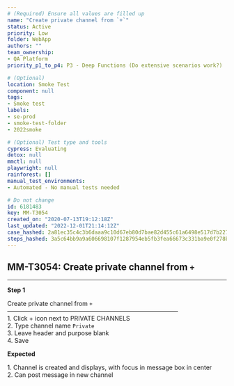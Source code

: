 ```yaml
---
# (Required) Ensure all values are filled up
name: "Create private channel from `+`"
status: Active
priority: Low
folder: WebApp
authors: ""
team_ownership: 
- QA Platform
priority_p1_to_p4: P3 - Deep Functions (Do extensive scenarios work?)

# (Optional)
location: Smoke Test
component: null
tags: 
- Smoke test
labels: 
- se-prod
- smoke-test-folder
- 2022smoke

# (Optional) Test type and tools
cypress: Evaluating
detox: null
mmctl: null
playwright: null
rainforest: []
manual_test_environments: 
- Automated - No manual tests needed

# Do not change
id: 6181483
key: MM-T3054
created_on: "2020-07-13T19:12:18Z"
last_updated: "2022-12-01T21:14:12Z"
case_hashed: 2a81ec35c4c3b6daaa9c10d67eb80d7bae82d455c61a6498e517d7b22772bf319de832b5452226b5b3df05e51b0b97e9
steps_hashed: 3a5c64bb9a9a606698107f1287954eb5fb3fea66673c331ba9e0f278b58300dc465e2e4bf16e406476697126bf880d1d
---
```


<!-- (Auto-generated) Based on frontmatter's "key" and "name" -->

## MM-T3054: Create private channel from `+`

---

**Step 1**

Create private channel from `+`\
————————————————————————————\
1\. Click + icon next to PRIVATE CHANNELS\
2\. Type channel name `Private`\
3\. Leave header and purpose blank\
4\. Save

**Expected**

1\. Channel is created and displays, with focus in message box in center\
2\. Can post message in new channel
